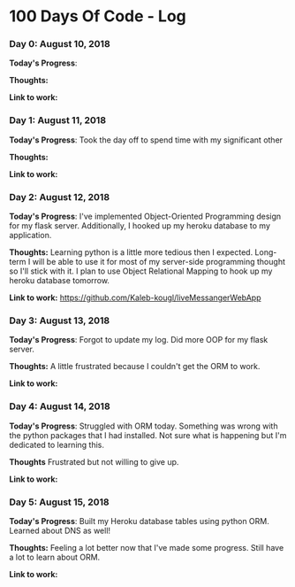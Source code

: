 # 100 Days Of Code - Log

### Day 0: August 10, 2018

**Today's Progress**: 

**Thoughts:** 

**Link to work:**

### Day 1: August 11, 2018

**Today's Progress**: Took the day off to spend time with my significant other

**Thoughts:**

**Link to work:**

### Day 2: August 12, 2018

**Today's Progress**: I've implemented Object-Oriented Programming design for my flask server. Additionally, I hooked up my heroku database to my application. 

**Thoughts:** Learning python is a little more tedious then I expected. Long-term I will be able to use it for most of my server-side programming thought so I'll stick with it. I plan to use Object Relational Mapping to hook up my heroku database tomorrow. 

**Link to work:** https://github.com/Kaleb-kougl/liveMessangerWebApp

### Day 3: August 13, 2018

**Today's Progress**: Forgot to update my log. Did more OOP for my flask server. 

**Thoughts:** A little frustrated because I couldn't get the ORM to work. 

**Link to work:**

### Day 4: August 14, 2018

**Today's Progress**: Struggled with ORM today. Something was wrong with the python packages that I had installed. Not sure what is happening but I'm dedicated to learning this. 

**Thoughts** Frustrated but not willing to give up. 

**Link to work:**

### Day 5: August 15, 2018

**Today's Progress**: Built my Heroku database tables using python ORM. Learned about DNS as well!

**Thoughts:** Feeling a lot better now that I've made some progress. Still have a lot to learn about ORM. 

**Link to work:**
